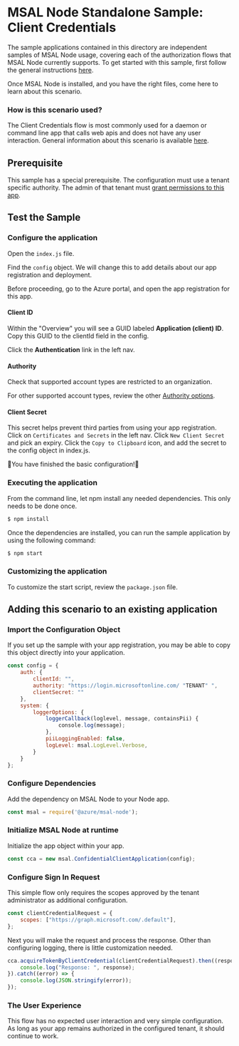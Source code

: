 # MSAL Node Standalone Sample:  Client Credentials

The sample applications contained in this directory are independent samples of MSAL Node usage, covering each of the authorization flows that MSAL Node currently supports. To get started with this sample, first follow the general instructions [here](../readme.me).

Once MSAL Node is installed, and you have the right files, come here to learn about this scenario.

### How is this scenario used?
The Client Credentials flow is most commonly used for a daemon or command line app that calls web apis and does not have any user interaction.  General information about this scenario is available [here](https://docs.microsoft.com/en-us/azure/active-directory/develop/v2-oauth2-client-creds-grant-flow).

## Prerequisite

This sample has a special prerequisite.  The configuration must use a tenant specific authority. The admin of that tenant must [grant permissions to this app](https://docs.microsoft.com/en-us/azure/active-directory/develop/v2-oauth2-client-creds-grant-flow#application-permissions).

## Test the Sample

### Configure the application
Open the `index.js` file.

Find the `config` object.  We will change this to add details about our app registration and deployment.

Before proceeding, go to the Azure portal, and open the app registration for this app.

#### **Client ID**
Within the "Overview" you will see a GUID labeled **Application (client) ID**.  Copy this GUID to the clientId field in the config.

Click the **Authentication** link in the left nav.

#### **Authority**
Check that supported account types are restricted to an organization.  

For other supported account types, review the other [Authority options](https://docs.microsoft.com/en-us/azure/active-directory/develop/msal-client-application-configuration).  

#### **Client Secret**

This secret helps prevent third parties from using your app registration.
Click on `Certificates and Secrets` in the left nav.
Click `New Client Secret` and pick an expiry.
Click the `Copy to Clipboard` icon, and add the secret to the config object in index.js.

🎉You have finished the basic configuration!🎉

### Executing the application

From the command line, let npm install any needed dependencies.  This only needs to be done once.

```bash
$ npm install
```
Once the dependencies are installed, you can run the sample application by using the following command:

```bash
$ npm start
```

### Customizing the application

To customize the start script, review the `package.json` file.

## Adding this scenario to an existing application

### Import the Configuration Object

If you set up the sample with your app registration, you may be able to copy this object directly into your application.


```js
const config = {
    auth: {
        clientId: "",
        authority: "https://login.microsoftonline.com/ "TENANT" ",
        clientSecret: ""
    },
    system: {
        loggerOptions: {
            loggerCallback(loglevel, message, containsPii) {
                console.log(message);
            },
            piiLoggingEnabled: false,
            logLevel: msal.LogLevel.Verbose,
        }
    }
};
```

### Configure Dependencies

Add the dependency on MSAL Node to your Node app.

```js
const msal = require('@azure/msal-node');
```

### Initialize MSAL Node at runtime


Initialize the app object within your app.

```js
const cca = new msal.ConfidentialClientApplication(config);
```

### Configure Sign In Request

This simple flow only requires the scopes approved by the tenant administrator as additional configuration.

```js
const clientCredentialRequest = {
    scopes: ["https://graph.microsoft.com/.default"],
};
```

Next you will make the request and process the response. Other than configuring logging, there is little customization needed.

```js
cca.acquireTokenByClientCredential(clientCredentialRequest).then((response) => {
    console.log("Response: ", response);
}).catch((error) => {
    console.log(JSON.stringify(error));
});
```

### The User Experience

This flow has no expected user interaction and very simple configuration. As long as your app remains authorized in the configured tenant, it should continue to work.
